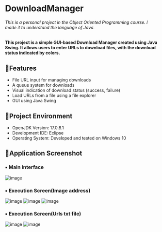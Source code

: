 # DownloadManager
###### This is a personal project in the Object Oriented Programming course. I made it to understand the language of Java.
#### This project is a simple GUI-based Download Manager created using Java Swing. It allows users to enter URLs to download files, with the download status indicated by colors.

## 🌻Features
- File URL input for managing downloads
- A queue system for downloads
- Visual indication of download status (success, failure)
- Load URLs from a file using a file explorer
- GUI using Java Swing

## 🌻Project Environment
- OpenJDK Version: 17.0.8.1
- Development IDE: Eclipse
- Operating System: Developed and tested on Windows 10

## 🌻Application Screenshot
### ▪️ Main Interface
![image](https://github.com/Yunzoo01/DownloadManager/assets/116542699/3f73eb4d-5a3c-4ea8-a655-e04d81a24a57)

### ▪️ Execution Screen(Image address)
![image](https://github.com/Yunzoo01/DownloadManager/assets/116542699/0a05d457-1bf6-4f74-90a3-1fcf1d41e5cd)
![image](https://github.com/Yunzoo01/DownloadManager/assets/116542699/b27dc121-b7de-4927-845b-7d62c054fe5d)
![image](https://github.com/Yunzoo01/DownloadManager/assets/116542699/e97ff65b-c8d4-42e4-b695-7f096f0e30f5)

### ▪️ Execution Screen(Urls txt file)
![image](https://github.com/Yunzoo01/DownloadManager/assets/116542699/f067301a-a4fa-49d1-998b-cd07c6b796fc)
![image](https://github.com/Yunzoo01/DownloadManager/assets/116542699/91e6b98d-ba3f-4d2f-bc3f-219dc6491c1a)
